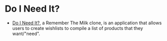 # Do I Need It?

* [Do I Need It?]( https://do-i-need-it.herokuapp.com/), a Remember The Milk clone, is an application that allows users to create wishlists to compile a list of products that they want/"need".
